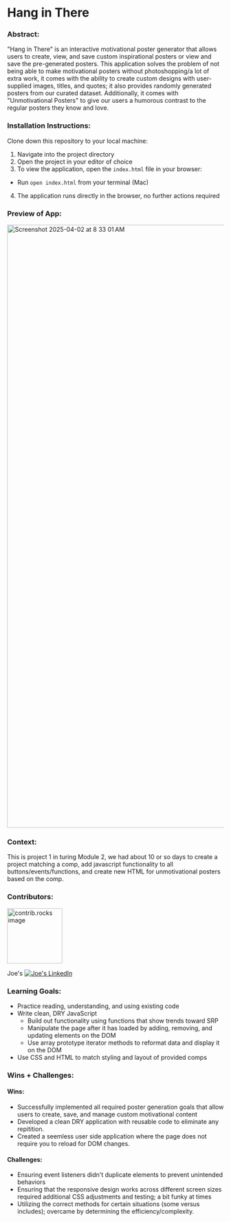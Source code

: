 # Hang in There

### Abstract:

"Hang in There" is an interactive motivational poster generator that allows users to create, view, and save custom inspirational posters or view and save the pre-generated posters. This application solves the problem of not being able to make motivational posters without photoshopping/a lot of extra work, it comes with the ability to create custom designs with user-supplied images, titles, and quotes; it also provides randomly generated posters from our curated dataset. Additionally, it comes with "Unmotivational Posters" to give our users a humorous contrast to the regular posters they know and love.

[//]: <> (Briefly describe what you built and its features. What problem is the app solving? How does this application solve that problem?)

### Installation Instructions:

Clone down this repository to your local machine:
1. Navigate into the project directory
2. Open the project in your editor of choice
3.  To view the application, open the `index.html` file in your browser:
- Run `open index.html` from your terminal (Mac)
4. The application runs directly in the browser, no further actions required

[//]: <> (What steps does a person have to take to get your app cloned down and running?)

### Preview of App:

<img width="1398" alt="Screenshot 2025-04-02 at 8 33 01 AM" src="https://github.com/user-attachments/assets/3e919e69-9b50-49d2-8428-e2ee321f9777" />

[//]: <> (Provide ONE gif or screenshot of your application - choose the "coolest" piece of functionality to show off. gifs preferred!)

### Context:

This is project 1 in turing Module 2, we had about 10 or so days to create a project matching a comp, add javascript functionality to all buttons/events/functions, and create new HTML for unmotivational posters based on the comp. 

[//]: <> (Give some context for the project here. How long did you have to work on it? How far into the Turing program are you?)

### Contributors:

<a href="https://github.com/JustJoeYo">
  <img src="https://avatars.githubusercontent.com/u/53631725?v=4" alt="contrib.rocks image" width="128" height="128" />
</a>

Joe's [![Joe's LinkedIn][linkedin-shield]][linkedin-url]

[//]: <> (Who worked on this application? Link to your GitHub. Consider also providing LinkedIn link)

### Learning Goals:

* Practice reading, understanding, and using existing code
* Write clean, DRY JavaScript
    - Build out functionality using functions that show trends toward SRP
    - Manipulate the page after it has loaded by adding, removing, and updating elements on the DOM
    - Use array prototype iterator methods to reformat data and display it on the DOM
* Use CSS and HTML to match styling and layout of provided comps

[//]: <> (What were the learning goals of this project? What tech did you work with?)

### Wins + Challenges:

#### Wins:
- Successfully implemented all required poster generation goals that allow users to create, save, and manage custom motivational content
- Developed a clean DRY application with reusable code to eliminate any repitition. 
- Created a seemless user side application where the page does not require you to reload for DOM changes.

#### Challenges:
- Ensuring event listeners didn't duplicate elements to prevent unintended behaviors
- Ensuring that the responsive design works across different screen sizes required additional CSS adjustments and testing; a bit funky at times
- Utilizing the correct methods for certain situations (some versus includes); overcame by determining the efficiency/complexity.

[//]: <> (What are 2-3 wins you have from this project? What were some challenges you faced - and how did you get over them?)

[contributors-shield]: https://img.shields.io/github/contributors/JustJoeYo/futbol.svg?style=for-the-badge
[contributors-url]: https://github.com/JustJoeYo/futbol/graphs/contributors
[linkedin-shield]: https://img.shields.io/badge/-LinkedIn-black.svg?style=for-the-badge&logo=linkedin&colorB=555
[linkedin-url]: https://linkedin.com/in/joseph-samere-981a5b291/
